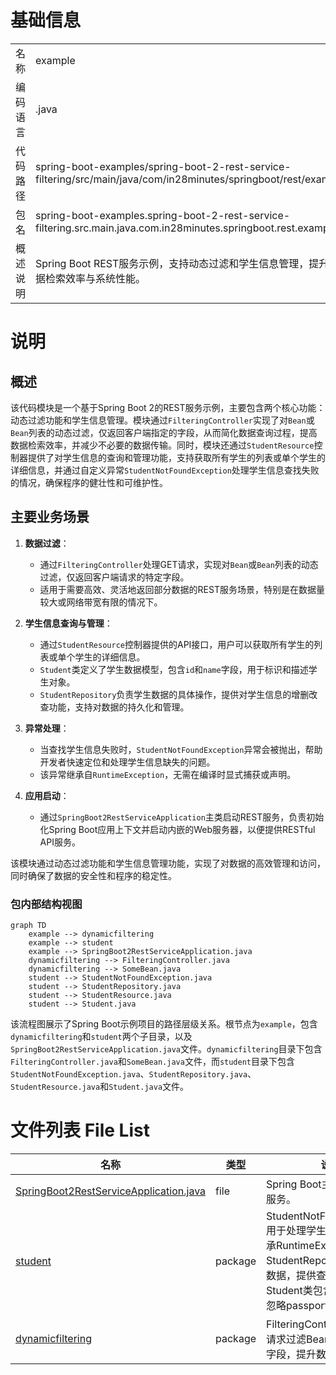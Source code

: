 # 基础信息

|      |      |
|------|------|
| 名称 | example |
| 编码语言 | .java |
| 代码路径 | spring-boot-examples/spring-boot-2-rest-service-filtering/src/main/java/com/in28minutes/springboot/rest/example |
| 包名 | spring-boot-examples.spring-boot-2-rest-service-filtering.src.main.java.com.in28minutes.springboot.rest.example |
| 概述说明 | Spring Boot REST服务示例，支持动态过滤和学生信息管理，提升数据检索效率与系统性能。 |

# 说明

## 概述
该代码模块是一个基于Spring Boot 2的REST服务示例，主要包含两个核心功能：动态过滤功能和学生信息管理。模块通过`FilteringController`实现了对`Bean`或`Bean`列表的动态过滤，仅返回客户端指定的字段，从而简化数据查询过程，提高数据检索效率，并减少不必要的数据传输。同时，模块还通过`StudentResource`控制器提供了对学生信息的查询和管理功能，支持获取所有学生的列表或单个学生的详细信息，并通过自定义异常`StudentNotFoundException`处理学生信息查找失败的情况，确保程序的健壮性和可维护性。

## 主要业务场景
1. **数据过滤**：
   - 通过`FilteringController`处理GET请求，实现对`Bean`或`Bean`列表的动态过滤，仅返回客户端请求的特定字段。
   - 适用于需要高效、灵活地返回部分数据的REST服务场景，特别是在数据量较大或网络带宽有限的情况下。

2. **学生信息查询与管理**：
   - 通过`StudentResource`控制器提供的API接口，用户可以获取所有学生的列表或单个学生的详细信息。
   - `Student`类定义了学生数据模型，包含`id`和`name`字段，用于标识和描述学生对象。
   - `StudentRepository`负责学生数据的具体操作，提供对学生信息的增删改查功能，支持对数据的持久化和管理。

3. **异常处理**：
   - 当查找学生信息失败时，`StudentNotFoundException`异常会被抛出，帮助开发者快速定位和处理学生信息缺失的问题。
   - 该异常继承自`RuntimeException`，无需在编译时显式捕获或声明。

4. **应用启动**：
   - 通过`SpringBoot2RestServiceApplication`主类启动REST服务，负责初始化Spring Boot应用上下文并启动内嵌的Web服务器，以便提供RESTful API服务。

该模块通过动态过滤功能和学生信息管理功能，实现了对数据的高效管理和访问，同时确保了数据的安全性和程序的稳定性。


### 包内部结构视图

```mermaid
graph TD
    example --> dynamicfiltering
    example --> student
    example --> SpringBoot2RestServiceApplication.java
    dynamicfiltering --> FilteringController.java
    dynamicfiltering --> SomeBean.java
    student --> StudentNotFoundException.java
    student --> StudentRepository.java
    student --> StudentResource.java
    student --> Student.java
```

该流程图展示了Spring Boot示例项目的路径层级关系。根节点为`example`，包含`dynamicfiltering`和`student`两个子目录，以及`SpringBoot2RestServiceApplication.java`文件。`dynamicfiltering`目录下包含`FilteringController.java`和`SomeBean.java`文件，而`student`目录下包含`StudentNotFoundException.java`、`StudentRepository.java`、`StudentResource.java`和`Student.java`文件。

# 文件列表 File List

| 名称   | 类型  | 说明 |
|-------|------|-------------|
| [SpringBoot2RestServiceApplication.java](SpringBoot2RestServiceApplication.md) | file | Spring Boot主类启动REST服务。 |
| [student](student/_module.md) | package | StudentNotFoundException用于处理学生查找失败，继承RuntimeException。StudentRepository管理学生数据，提供查询接口。Student类包含id和name，忽略passportNumber。 |
| [dynamicfiltering](dynamicfiltering/_module.md) | package | FilteringController通过GET请求过滤Bean，仅返回指定字段，提升数据检索效率。 |


